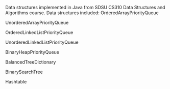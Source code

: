 Data structures implemented in Java from SDSU CS310 Data Structures and Algorithms course. Data structures included: OrderedArrayPriorityQueue

UnorderedArrayPriorityQueue

OrderedLinkedListPriorityQueue

UnorderedLinkedListPriorityQueue

BinaryHeapPriorityQueue

BalancedTreeDictionary

BinarySearchTree

Hashtable
